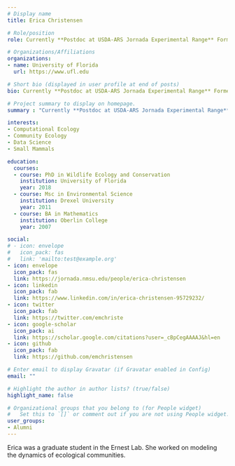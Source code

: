 ```yaml
---
# Display name
title: Erica Christensen

# Role/position
role: Currently **Postdoc at USDA-ARS Jornada Experimental Range** Former PhD Student

# Organizations/Affiliations
organizations:
- name: University of Florida
  url: https://www.ufl.edu

# Short bio (displayed in user profile at end of posts)
bio: Currently **Postdoc at USDA-ARS Jornada Experimental Range** Former PhD Studen

# Project summary to display on homepage.
summary : "Currently **Postdoc at USDA-ARS Jornada Experimental Range** Former PhD Studen"

interests:
- Computational Ecology
- Community Ecology
- Data Science
- Small Mammals

education:
  courses:
  - course: PhD in Wildlife Ecology and Conservation
    institution: University of Florida
    year: 2018
  - course: Msc in Environmental Science
    institution: Drexel University
    year: 2011
  - course: BA in Mathematics
    institution: Oberlin College
    year: 2007

social:
# - icon: envelope
#   icon_pack: fas
#   link: 'mailto:test@example.org'
- icon: envelope
  icon_pack: fas
  link: https://jornada.nmsu.edu/people/erica-christensen
- icon: linkedin
  icon_pack: fab
  link: https://www.linkedin.com/in/erica-christensen-95729232/
- icon: twitter
  icon_pack: fab
  link: https://twitter.com/emchriste
- icon: google-scholar
  icon_pack: ai
  link: https://scholar.google.com/citations?user=_cBpCegAAAAJ&hl=en
- icon: github
  icon_pack: fab
  link: https://github.com/emchristensen

# Enter email to display Gravatar (if Gravatar enabled in Config)
email: ""

# Highlight the author in author lists? (true/false)
highlight_name: false

# Organizational groups that you belong to (for People widget)
#   Set this to `[]` or comment out if you are not using People widget.
user_groups:
- Alumni
---
```


Erica was a graduate student in the Ernest Lab. She worked on modeling the dynamics of ecological communities. 
